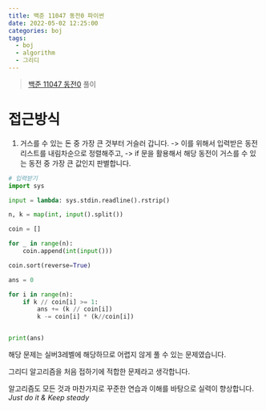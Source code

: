 ```yaml
---
title: 백준 11047 동전0 파이썬
date: 2022-05-02 12:25:00
categories: boj
tags:
  - boj
  - algorithm
  - 그리디
---
```



> [백준 11047 동전0](https://www.acmicpc.net/problem/11047) 풀이

# 접근방식
1. 거스를 수 있는 돈 중 가장 큰 것부터 거슬러 갑니다.
-> 이를 위해서 입력받은 동전 리스트를 내림차순으로 정렬해주고,
-> if 문을 활용해서 해당 동전이 거스를 수 있는 동전 중 가장 큰 값인지 판별합니다.

~~~python
# 입력받기
import sys

input = lambda: sys.stdin.readline().rstrip()

n, k = map(int, input().split())

coin = []

for _ in range(n):
    coin.append(int(input()))

coin.sort(reverse=True)

ans = 0

for i in range(n):
    if k // coin[i] >= 1:
        ans += (k // coin[i])
        k -= coin[i] * (k//coin[i])


print(ans)
~~~

해당 문제는 실버3레벨에 해당하므로 어렵지 않게 풀 수 있는 문제였습니다.

그리디 알고리즘을 처음 접하기에 적합한 문제라고 생각합니다.

알고리즘도 모든 것과 마찬가지로 꾸준한 연습과 이해를 바탕으로 실력이 향상합니다.
*Just do it & Keep steady*
